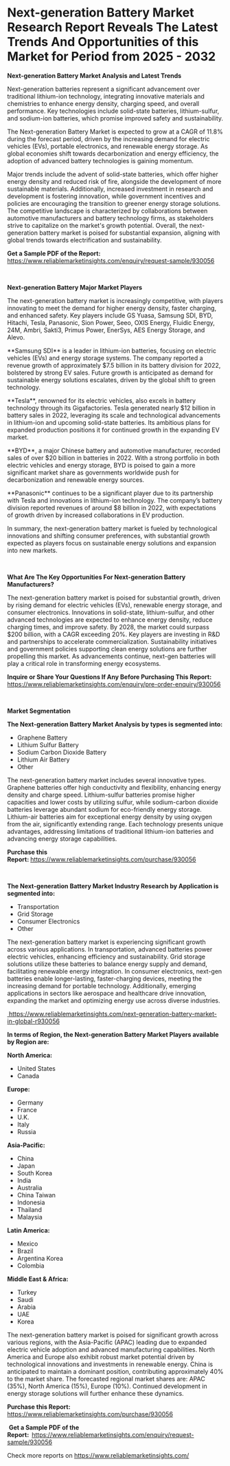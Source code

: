 <p><h1>Next-generation Battery Market Research Report Reveals The Latest Trends And Opportunities of this Market for Period from 2025 - 2032</h1></p><p><strong>Next-generation Battery Market Analysis and Latest Trends</strong></p>
<p><p>Next-generation batteries represent a significant advancement over traditional lithium-ion technology, integrating innovative materials and chemistries to enhance energy density, charging speed, and overall performance. Key technologies include solid-state batteries, lithium-sulfur, and sodium-ion batteries, which promise improved safety and sustainability. </p><p>The Next-generation Battery Market is expected to grow at a CAGR of 11.8% during the forecast period, driven by the increasing demand for electric vehicles (EVs), portable electronics, and renewable energy storage. As global economies shift towards decarbonization and energy efficiency, the adoption of advanced battery technologies is gaining momentum. </p><p>Major trends include the advent of solid-state batteries, which offer higher energy density and reduced risk of fire, alongside the development of more sustainable materials. Additionally, increased investment in research and development is fostering innovation, while government incentives and policies are encouraging the transition to greener energy storage solutions. The competitive landscape is characterized by collaborations between automotive manufacturers and battery technology firms, as stakeholders strive to capitalize on the market's growth potential. Overall, the next-generation battery market is poised for substantial expansion, aligning with global trends towards electrification and sustainability.</p></p>
<p><strong>Get a Sample PDF of the Report:&nbsp;</strong> <a href="https://www.reliablemarketinsights.com/enquiry/request-sample/930056?utm_campaign=2188&utm_medium=2&utm_source=Github&utm_content=ia&utm_term=21032025&utm_id=next-generation-battery">https://www.reliablemarketinsights.com/enquiry/request-sample/930056</a></p>
<p>&nbsp;</p>
<p><strong>Next-generation Battery Major Market Players</strong></p>
<p><p>The next-generation battery market is increasingly competitive, with players innovating to meet the demand for higher energy density, faster charging, and enhanced safety. Key players include GS Yuasa, Samsung SDI, BYD, Hitachi, Tesla, Panasonic, Sion Power, Seeo, OXIS Energy, Fluidic Energy, 24M, Ambri, Sakti3, Primus Power, EnerSys, AES Energy Storage, and Alevo.</p><p>**Samsung SDI** is a leader in lithium-ion batteries, focusing on electric vehicles (EVs) and energy storage systems. The company reported a revenue growth of approximately $7.5 billion in its battery division for 2022, bolstered by strong EV sales. Future growth is anticipated as demand for sustainable energy solutions escalates, driven by the global shift to green technology.</p><p>**Tesla**, renowned for its electric vehicles, also excels in battery technology through its Gigafactories. Tesla generated nearly $12 billion in battery sales in 2022, leveraging its scale and technological advancements in lithium-ion and upcoming solid-state batteries. Its ambitious plans for expanded production positions it for continued growth in the expanding EV market.</p><p>**BYD**, a major Chinese battery and automotive manufacturer, recorded sales of over $20 billion in batteries in 2022. With a strong portfolio in both electric vehicles and energy storage, BYD is poised to gain a more significant market share as governments worldwide push for decarbonization and renewable energy sources.</p><p>**Panasonic** continues to be a significant player due to its partnership with Tesla and innovations in lithium-ion technology. The company’s battery division reported revenues of around $8 billion in 2022, with expectations of growth driven by increased collaborations in EV production.</p><p>In summary, the next-generation battery market is fueled by technological innovations and shifting consumer preferences, with substantial growth expected as players focus on sustainable energy solutions and expansion into new markets.</p></p>
<p>&nbsp;</p>
<p><strong>What Are The Key Opportunities For Next-generation Battery Manufacturers?</strong></p>
<p><p>The next-generation battery market is poised for substantial growth, driven by rising demand for electric vehicles (EVs), renewable energy storage, and consumer electronics. Innovations in solid-state, lithium-sulfur, and other advanced technologies are expected to enhance energy density, reduce charging times, and improve safety. By 2028, the market could surpass $200 billion, with a CAGR exceeding 20%. Key players are investing in R&D and partnerships to accelerate commercialization. Sustainability initiatives and government policies supporting clean energy solutions are further propelling this market. As advancements continue, next-gen batteries will play a critical role in transforming energy ecosystems.</p></p>
<p><strong>Inquire or Share Your Questions If Any Before Purchasing This Report:</strong> <a href="https://www.reliablemarketinsights.com/enquiry/pre-order-enquiry/930056?utm_campaign=2188&utm_medium=2&utm_source=Github&utm_content=ia&utm_term=21032025&utm_id=next-generation-battery">https://www.reliablemarketinsights.com/enquiry/pre-order-enquiry/930056</a></p>
<p>&nbsp;</p>
<p><strong>Market Segmentation</strong></p>
<p><strong>The Next-generation Battery Market Analysis by types is segmented into:</strong></p>
<p><ul><li>Graphene Battery</li><li>Lithium Sulfur Battery</li><li>Sodium Carbon Dioxide Battery</li><li>Lithium Air Battery</li><li>Other</li></ul></p>
<p><p>The next-generation battery market includes several innovative types. Graphene batteries offer high conductivity and flexibility, enhancing energy density and charge speed. Lithium-sulfur batteries promise higher capacities and lower costs by utilizing sulfur, while sodium-carbon dioxide batteries leverage abundant sodium for eco-friendly energy storage. Lithium-air batteries aim for exceptional energy density by using oxygen from the air, significantly extending range. Each technology presents unique advantages, addressing limitations of traditional lithium-ion batteries and advancing energy storage capabilities.</p></p>
<p><strong>Purchase this Report:&nbsp;</strong><a href="https://www.reliablemarketinsights.com/purchase/930056?utm_campaign=2188&utm_medium=2&utm_source=Github&utm_content=ia&utm_term=21032025&utm_id=next-generation-battery">https://www.reliablemarketinsights.com/purchase/930056</a></p>
<p>&nbsp;</p>
<p><strong>The Next-generation Battery Market Industry Research by Application is segmented into:</strong></p>
<p><ul><li>Transportation</li><li>Grid Storage</li><li>Consumer Electronics</li><li>Other</li></ul></p>
<p><p>The next-generation battery market is experiencing significant growth across various applications. In transportation, advanced batteries power electric vehicles, enhancing efficiency and sustainability. Grid storage solutions utilize these batteries to balance energy supply and demand, facilitating renewable energy integration. In consumer electronics, next-gen batteries enable longer-lasting, faster-charging devices, meeting the increasing demand for portable technology. Additionally, emerging applications in sectors like aerospace and healthcare drive innovation, expanding the market and optimizing energy use across diverse industries.</p></p>
<p><a href="https://www.reliablemarketinsights.com/next-generation-battery-market-in-global-r930056?utm_campaign=2188&utm_medium=2&utm_source=Github&utm_content=ia&utm_term=21032025&utm_id=next-generation-battery">&nbsp;https://www.reliablemarketinsights.com/next-generation-battery-market-in-global-r930056</a></p>
<p><strong>In terms of Region, the Next-generation Battery Market Players available by Region are:</strong></p>
<p>
    <p> <strong> North America: </strong>
        <ul>
            <li>United States</li>
            <li>Canada</li>
        </ul>
        </p> 
    <p> <strong> Europe: </strong>
        <ul>
            <li>Germany</li>
            <li>France</li>
            <li>U.K.</li>
            <li>Italy</li>
            <li>Russia</li>
        </ul>
        </p> 
    <p> <strong> Asia-Pacific: </strong>
        <ul>
            <li>China</li>
            <li>Japan</li>
            <li>South Korea</li>
            <li>India</li>
            <li>Australia</li>
            <li>China Taiwan</li>
            <li>Indonesia</li>
            <li>Thailand</li>
            <li>Malaysia</li>
        </ul>
        </p> 
    <p> <strong> Latin America: </strong>
        <ul>
            <li>Mexico</li>
            <li>Brazil</li>
            <li>Argentina Korea</li>
            <li>Colombia</li>
        </ul>
        </p> 
    <p> <strong> Middle East & Africa: </strong>
        <ul>
            <li>Turkey</li>
            <li>Saudi</li>
            <li>Arabia</li>
            <li>UAE</li>
            <li>Korea</li>
        </ul>
    </p>
    </p>
<p><p>The next-generation battery market is poised for significant growth across various regions, with the Asia-Pacific (APAC) leading due to expanded electric vehicle adoption and advanced manufacturing capabilities. North America and Europe also exhibit robust market potential driven by technological innovations and investments in renewable energy. China is anticipated to maintain a dominant position, contributing approximately 40% to the market share. The forecasted regional market shares are: APAC (35%), North America (15%), Europe (10%). Continued development in energy storage solutions will further enhance these dynamics.</p></p>
<p><strong>Purchase this Report: </strong><a href="https://www.reliablemarketinsights.com/purchase/930056?utm_campaign=2188&utm_medium=2&utm_source=Github&utm_content=ia&utm_term=21032025&utm_id=next-generation-battery">https://www.reliablemarketinsights.com/purchase/930056</a></p>
<p>&nbsp;<strong>Get a Sample PDF of the Report:&nbsp;&nbsp;</strong><a href="https://www.reliablemarketinsights.com/enquiry/request-sample/930056?utm_campaign=2188&utm_medium=2&utm_source=Github&utm_content=ia&utm_term=21032025&utm_id=next-generation-battery">https://www.reliablemarketinsights.com/enquiry/request-sample/930056</a></p>
<p><strong></strong></p>
<p>Check more reports on <a href="https://www.reliablemarketinsights.com/?utm_campaign=2188&utm_medium=2&utm_source=Github&utm_content=ia&utm_term=21032025&utm_id=next-generation-battery">https://www.reliablemarketinsights.com/</a></p>